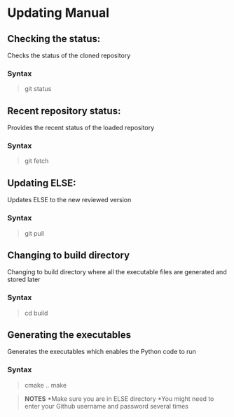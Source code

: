 # Updating Manual

## Checking the status:
Checks the status of the cloned repository
### Syntax
>git status

## Recent repository status:
Provides the recent status of the loaded repository
### Syntax
>git fetch

## Updating ELSE:
Updates ELSE to the new reviewed version
### Syntax
>git pull

## Changing to build directory
Changing to build directory where all the executable files are generated and stored later
### Syntax  
>cd build

## Generating the executables
Generates the executables which enables the Python code to run
### Syntax
>cmake ..
>make

>**NOTES**
>*Make sure you are in ELSE directory
>*You might need to enter your Github username and password several times
